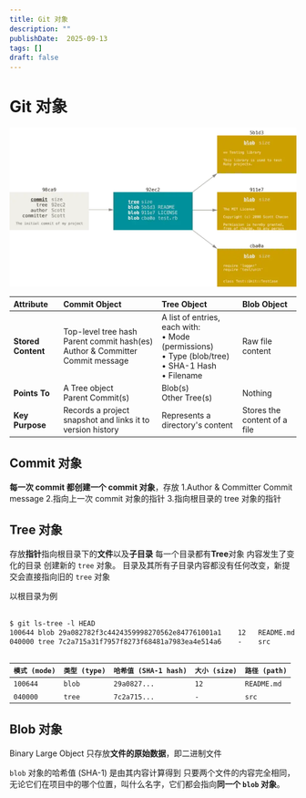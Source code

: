 ```yaml
---
title: Git 对象
description: ""
publishDate:  2025-09-13
tags: []
draft: false
---
```



# Git 对象
![](./assets/Git%20核心对象/Git%20分支-1757773221373.webp)




| Attribute          | Commit Object                                                                         | Tree Object                                                                                               | Blob Object                  |
| :----------------- | :------------------------------------------------------------------------------------ | :-------------------------------------------------------------------------------------------------------- | :--------------------------- |
| **Stored Content** | Top-level tree hash<br>Parent commit hash(es)<br>Author & Committer<br>Commit message | A list of entries, each with:<br>• Mode (permissions)<br>• Type (blob/tree)<br>• SHA-1 Hash<br>• Filename | Raw file content             |
| **Points To**      | A Tree object<br>Parent Commit(s)                                                     | Blob(s)<br>Other Tree(s)                                                                                  | Nothing                      |
| **Key Purpose**    | Records a project snapshot and links it to version history                            | Represents a directory's content                                                                          | Stores the content of a file |

## Commit 对象
**每一次 commit 都创建一个 commit 对象**，存放
1.Author & Committer Commit message
2.指向上一次 commit 对象的指针
3.指向根目录的 tree 对象的指针



## Tree 对象

存放**指针**指向根目录下的**文件**以及**子目录**
每一个目录都有**Tree**对象
内容发生了变化的目录 创建新的 `tree` 对象。
目录及其所有子目录内容都没有任何改变，新提交会直接指向旧的 `tree` 对象

以根目录为例

```shell

$ git ls-tree -l HEAD
100644 blob 29a082782f3c4424359998270562e847761001a1    12   README.md
040000 tree 7c2a715a31f7957f8273f68481a7983ea4e514a6    -    src


```

| `模式 (mode)` | `类型 (type)` | `哈希值 (SHA-1 hash)` | `大小 (size)` | `路径 (path)` |
| :---------- | :---------- | :----------------- | :---------- | :---------- |
| `100644`    | `blob`      | `29a0827...`       | `12`        | `README.md` |
| `040000`    | `tree`      | `7c2a715...`       | `-`         | `src`       |



## Blob 对象

Binary Large Object 只存放**文件的原始数据**，即二进制文件

`blob` 对象的哈希值 (SHA-1) 是由其内容计算得到
只要两个文件的内容完全相同，无论它们在项目中的哪个位置，叫什么名字，它们都会指向**同一个 `blob` 对象**。




